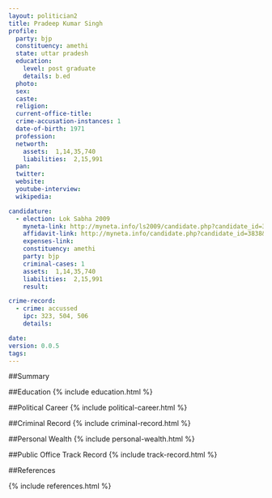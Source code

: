 ```yaml
---
layout: politician2
title: Pradeep Kumar Singh
profile: 
  party: bjp
  constituency: amethi
  state: uttar pradesh
  education: 
    level: post graduate
    details: b.ed
  photo: 
  sex: 
  caste: 
  religion: 
  current-office-title: 
  crime-accusation-instances: 1
  date-of-birth: 1971
  profession: 
  networth: 
    assets:  1,14,35,740
    liabilities:  2,15,991
  pan: 
  twitter: 
  website: 
  youtube-interview: 
  wikipedia: 

candidature: 
  - election: Lok Sabha 2009
    myneta-link: http://myneta.info/ls2009/candidate.php?candidate_id=3838
    affidavit-link: http://myneta.info/candidate.php?candidate_id=3838&scan=original
    expenses-link: 
    constituency: amethi 
    party: bjp
    criminal-cases: 1
    assets:  1,14,35,740
    liabilities:  2,15,991
    result:  

crime-record: 
  - crime: accussed
    ipc: 323, 504, 506
    details:    

date: 
version: 0.0.5
tags: 
---
```

##Summary


##Education
{% include education.html %}


##Political Career
{% include political-career.html %}


##Criminal Record
{% include criminal-record.html %}


##Personal Wealth
{% include personal-wealth.html %}


##Public Office Track Record
{% include track-record.html %}


##References


{% include references.html %}